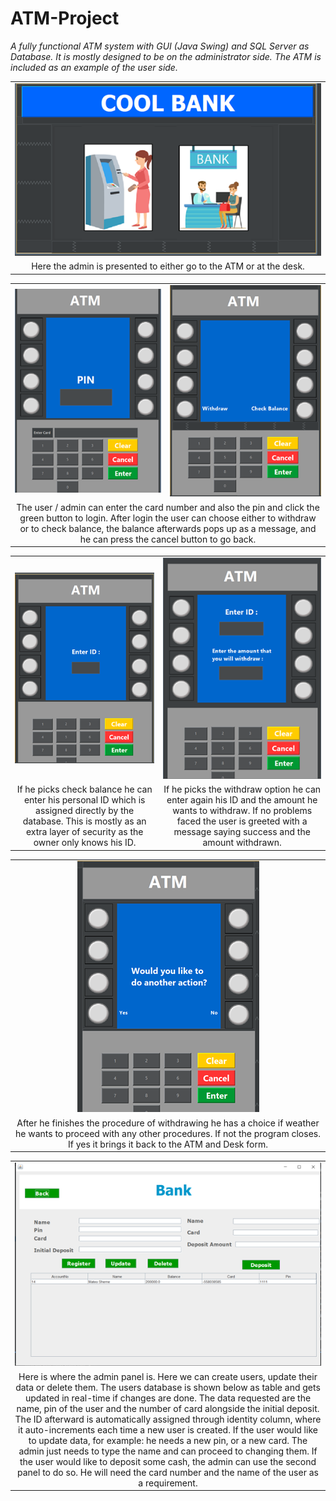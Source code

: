 # ATM-Project

*A fully functional ATM system with GUI (Java Swing) and SQL Server as Database. It is mostly designed to be on the administrator side. The ATM is included as an example of the user side.*

<table align="center">
  <tr>
    <td align="center"><img src="https://github.com/mateo-sheme/ATM-Project/blob/main/imagesATM/ATM1.png" alt="Bank or ATM"></td>
  </tr>
  <tr>
    <td align="center">Here the admin is presented to either go to the ATM or at the desk.</td>
  </tr>
</table>

<table align="center">
  <tr>
    <td align="center"><img src="https://github.com/mateo-sheme/ATM-Project/blob/main/imagesATM/ATM2.png" alt="ATM Login"></td>
    <td align="center"><img src="https://github.com/mateo-sheme/ATM-Project/blob/main/imagesATM/ATM3.png" alt="After Login ATM"></td>
  </tr>
  <tr>
    <td align="center" colspan="2">The user / admin can enter the card number and also the pin and click the green button to login. After login the user can choose either to withdraw or to check balance, the balance afterwards pops up as a message, and he can press the cancel button to go back.</td>
  </tr>
</table>

<table align="center">
  <tr>
    <td align="center"><img src="https://github.com/mateo-sheme/ATM-Project/blob/main/imagesATM/ATM4.png" alt="Check Balance"></td>
    <td align="center"><img src="https://github.com/mateo-sheme/ATM-Project/blob/main/imagesATM/ATM5.png" alt="Withdraw"></td>
  </tr>
  <tr>
    <td align="center">If he picks check balance he can enter his personal ID which is assigned directly by the database. This is mostly as an extra layer of security as the owner only knows his ID.</td>
    <td align="center">If he picks the withdraw option he can enter again his ID and the amount he wants to withdraw. If no problems faced the user is greeted with a message saying success and the amount withdrawn.</td>
  </tr>
</table>

<table align="center">
  <tr>
    <td align="center"><img src="https://github.com/mateo-sheme/ATM-Project/blob/main/imagesATM/ATM6.png" alt="Final Choice"></td>
  </tr>
  <tr>
    <td align="center">After he finishes the procedure of withdrawing he has a choice if weather he wants to proceed with any other procedures. If not the program closes. If yes it brings it back to the ATM and Desk form.</td>
  </tr>
</table>

<table align="center">
  <tr>
    <td align="center"><img src="https://github.com/mateo-sheme/ATM-Project/blob/main/imagesATM/ATM7.png" alt="Desk"></td>
  </tr>
  <tr>
    <td align="center">Here is where the admin panel is. Here we can create users, update their data or delete them. The users database is shown below as table and gets updated in real-time if changes are done. The data requested are the name, pin of the user and the number of card alongside the initial deposit. The ID afterward is automatically assigned through identity column, where it auto-increments each time a new user is created. If the user would like to update data, for example: he needs a new pin, or a new card. The admin just needs to type the name and can proceed to changing them. If the user would like to deposit some cash, the admin can use the second panel to do so. He will need the card number and the name of the user as a requirement.</td>
  </tr>
</table>

